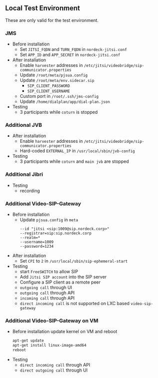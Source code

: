 ## Local Test Environment

These are only valid for the test environment.

### JMS

- Before installation
  - Set `JITSI_FQDN` and `TURN_FQDN` in `nordeck-jitsi.conf`
  - Set `APP_ID` and `APP_SECRET` in `nordeck-jitsi.conf`
- After installation
  - Enable `harvester` addresses in
    `/etc/jitsi/videobridge/sip-communicator.properties`
  - Update `/root/meta/pjsua.config`
  - Update `/root/meta/env.sidecar.sip`
    - `SIP_CLIENT_PASSWORD`
    - `SIP_CLIENT_USERNAME`
  - Custom port in `/root/.ssh/jms-config`
  - Update `/home/dialplan/app/dial-plan.json`
- Testing
  - 3 participants while `coturn` is stopped

### Additional JVB

- After installation
  - Enable `harvester` addresses in
    `/etc/jitsi/videobridge/sip-communicator.properties`
  - Hard-coded `EXTERNAL_IP` in `/usr/local/sbin/jvb-config`
- Testing
  - 3 participants while `coturn` and `main jvb` are stopped

### Additional Jibri

- Testing
  - recording

### Additional Video-SIP-Gateway

- Before installation
  - Update `pjsua.config` in `meta`
    ```
    --id "jitsi <sip:1009@sip.nordeck.corp>"
    --registrar=sip:sip.nordeck.corp
    --realm=*
    --username=1009
    --password=1234
    ```
- After installation
  - Set `CPI` to `2` in `/usr/local/sbin/sip-ephemeral-start`
- Testing
  - start `FreeSWITCH` to allow SIP
  - Add `Jitsi SIP account` into the SIP server
  - Configure a SIP client as a remote peer
  - `outgoing call` through UI
  - `outgoing call` through API
  - `incoming call` through API
  - `direct incoming call` is not supported on LXC based `video-sip-gateway`

### Additional Video-SIP-Gateway on VM

- Before installation update kernel on VM and reboot
  ```bash
  apt-get update
  apt-get install linux-image-amd64
  reboot
  ```
- Testing
  - `direct incoming call` through API
  - `direct outgoing call` through UI
